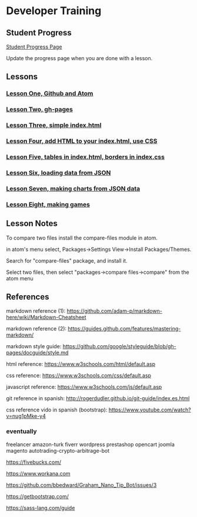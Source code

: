 # Developer Training

## Student Progress

[Student Progress Page](students.md)

Update the progress page when you are done with a lesson.

## Lessons

### [Lesson One, Github and Atom](01-lesson.md)

### [Lesson Two, gh-pages](02-lesson.md)

### [Lesson Three, simple index.html](03-lesson.md)

### [Lesson Four, add HTML to your index.html, use CSS](04-lesson.md)

### [Lesson Five, tables in index.html, borders in index.css](05-lesson.md)

### [Lesson Six, loading data from JSON](06-lesson.md)

### [Lesson Seven, making charts from JSON data](07-lesson.md)

### [Lesson Eight, making games](08-lesson.md)

## Lesson Notes

To compare two files install the compare-files module in atom.

in atom's menu select, Packages->Settings View->Install Packages/Themes.

Search for "compare-files" package, and install it.

Select two files, then select "packages->compare files->compare" from the atom menu

## References

markdown reference (1): https://github.com/adam-p/markdown-here/wiki/Markdown-Cheatsheet

markdown reference (2): https://guides.github.com/features/mastering-markdown/

markdown style guide: https://github.com/google/styleguide/blob/gh-pages/docguide/style.md

html reference: https://www.w3schools.com/html/default.asp

css reference: https://www.w3schools.com/css/default.asp

javascript reference: https://www.w3schools.com/js/default.asp

git reference in spanish: http://rogerdudler.github.io/git-guide/index.es.html

css reference vido in spanish (bootstrap): https://www.youtube.com/watch?v=nug1pMke-y4

### eventually
freelancer amazon-turk fiverr wordpress prestashop opencart joomla magento autotrading-crypto-arbitrage-bot

https://fivebucks.com/

https://www.workana.com

https://github.com/bbedward/Graham_Nano_Tip_Bot/issues/3

https://getbootstrap.com/

https://sass-lang.com/guide
